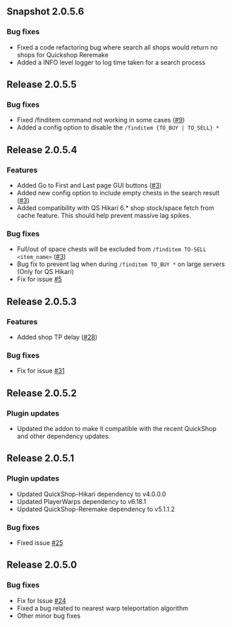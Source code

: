 ## Snapshot 2.0.5.6
### Bug fixes
- Fixed a code refactoring bug where search all shops would return no shops for Quickshop Reremake
- Added a INFO level logger to log time taken for a search process

## Release 2.0.5.5
### Bug fixes
- Fixed /finditem command not working in some cases ([#9](https://github.com/myzticbean/QSFindItemAddOn/issues/9))
- Added a config option to disable the `/finditem {TO_BUY | TO_SELL} *`

## Release 2.0.5.4
### Features
- Added Go to First and Last page GUI buttons ([#3](https://github.com/myzticbean/QSFindItemAddOn/issues/3))
- Added new config option to include empty chests in the search result ([#3](https://github.com/myzticbean/QSFindItemAddOn/issues/3))
- Added compatibility with QS Hikari 6.* shop stock/space fetch from cache feature. This should help prevent massive lag spikes.
### Bug fixes
- Full/out of space chests will be excluded from `/finditem TO-SELL <item_name>` ([#3](https://github.com/myzticbean/QSFindItemAddOn/issues/3))
- Bug fix to prevent lag when during `/finditem TO_BUY *` on large servers (Only for QS Hikari)
- Fix for issue [#5](https://github.com/myzticbean/QSFindItemAddOn/issues/5)

## Release 2.0.5.3
### Features
- Added shop TP delay ([#28](https://gitlab.com/ronsane/QSFindItemAddOn/-/issues/28))
### Bug fixes
- Fix for issue [#31](https://gitlab.com/ronsane/QSFindItemAddOn/-/issues/31)

## Release 2.0.5.2
### Plugin updates
- Updated the addon to make it compatible with the recent QuickShop and other dependency updates.

## Release 2.0.5.1
### Plugin updates
- Updated QuickShop-Hikari dependency to v4.0.0.0
- Updated PlayerWarps dependency to v6.18.1
- Updated QuickShop-Reremake dependency to v5.1.1.2
### Bug fixes
- Fixed issue [#25](https://gitlab.com/ronsane/QSFindItemAddOn/-/issues/25)

## Release 2.0.5.0
### Bug fixes
- Fix for Issue [#24](https://gitlab.com/ronsane/QSFindItemAddOn/-/issues/24)
- Fixed a bug related to nearest warp teleportation algorithm
- Other minor bug fixes
